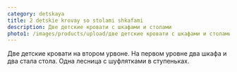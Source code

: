 ```yaml
---
category: detskaya
title: 2 detskie krovay so stolami shkafami
description: Две детские кровати с шкафами и столами
photo1: /images/products/upload/две детские кровати с шкафами и столами.jpg
---
```

Две детские кровати на втором урвоне. На первом уровне два шкафа и два стала стола. Одна лесница с шуфлятками в ступеньках.
